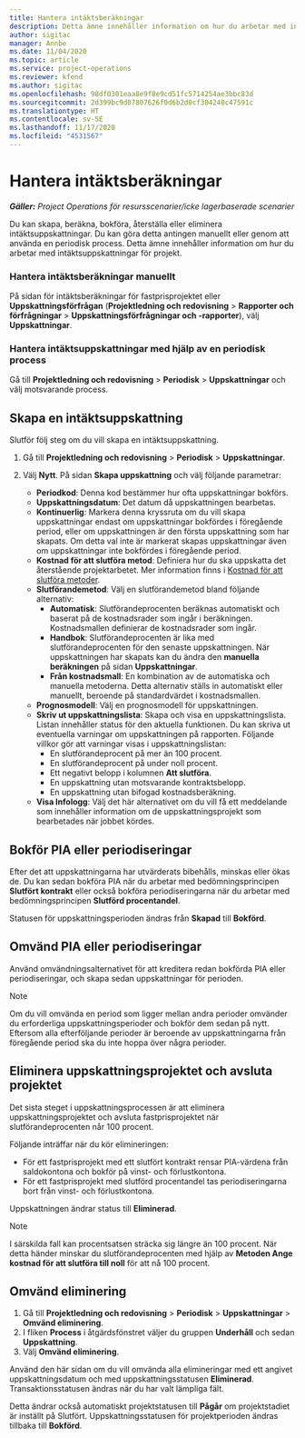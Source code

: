 ```yaml
---
title: Hantera intäktsberäkningar
description: Detta ämne innehåller information om hur du arbetar med intäktsuppskattningar för projekt.
author: sigitac
manager: Annbe
ms.date: 11/04/2020
ms.topic: article
ms.service: project-operations
ms.reviewer: kfend
ms.author: sigitac
ms.openlocfilehash: 98df0301eaa8e9f8e9cd51fc5714254ae3bbc83d
ms.sourcegitcommit: 2d399bc9d07807626f0d6b2d0cf304240c47591c
ms.translationtype: HT
ms.contentlocale: sv-SE
ms.lasthandoff: 11/17/2020
ms.locfileid: "4531567"
---
```

# <a name="manage-revenue-estimates"></a>Hantera intäktsberäkningar

_**Gäller:** Project Operations för resursscenarier/icke lagerbaserade scenarier_

Du kan skapa, beräkna, bokföra, återställa eller eliminera intäktsuppskattningar. Du kan göra detta antingen manuellt eller genom att använda en periodisk process. Detta ämne innehåller information om hur du arbetar med intäktsuppskattningar för projekt.

### <a name="manage-revenue-estimates-manually"></a>Hantera intäktsberäkningar manuellt

På sidan för intäktsberäkningar för fastprisprojektet eller **Uppskattningsförfrågan** (**Projektledning och redovisning** > **Rapporter och förfrågningar** > **Uppskattningsförfrågningar och -rapporter**), välj **Uppskattningar**.

### <a name="manage-revenue-estimates-using-a-periodic-process"></a>Hantera intäktsuppskattningar med hjälp av en periodisk process

Gå till **Projektledning och redovisning** > **Periodisk** > **Uppskattningar** och välj motsvarande process.

## <a name="create-a-revenue-estimate"></a>Skapa en intäktsuppskattning

Slutför följ steg om du vill skapa en intäktsuppskattning. 

1. Gå till **Projektledning och redovisning** > **Periodisk** > **Uppskattningar**.
2. Välj **Nytt**. På sidan **Skapa uppskattning** och välj följande parametrar:

   - **Periodkod**: Denna kod bestämmer hur ofta uppskattningar bokförs.
   - **Uppskattningsdatum**: Det datum då uppskattningen bearbetas.
   - **Kontinuerlig**: Markera denna kryssruta om du vill skapa uppskattningar endast om uppskattningar bokfördes i föregående period, eller om uppskattningen är den första uppskattning som har skapats. Om detta val inte är markerat skapas uppskattningar även om uppskattningar inte bokfördes i föregående period.
   - **Kostnad för att slutföra metod**: Definiera hur du ska uppskatta det återstående projektarbetet. Mer information finns i [Kostnad för att slutföra metoder](cost-complete-methods.md).
   - **Slutförandemetod**: Välj en slutförandemetod bland följande alternativ:
     - **Automatisk**: Slutförandeprocenten beräknas automatiskt och baserat på de kostnadsrader som ingår i beräkningen. Kostnadsmallen definierar de kostnadsrader som ingår.
     - **Handbok**: Slutförandeprocenten är lika med slutförandeprocenten för den senaste uppskattningen. När uppskattningen har skapats kan du ändra den **manuella beräkningen** på sidan **Uppskattningar**.
     - **Från kostnadsmall**: En kombination av de automatiska och manuella metoderna. Detta alternativ ställs in automatiskt eller manuellt, beroende på standardvärdet i kostnadsmallen.
   - **Prognosmodell**: Välj en prognosmodell för uppskattningen.
   - **Skriv ut uppskattningslista**: Skapa och visa en uppskattningslista. Listan innehåller status för den aktuella funktionen. Du kan skriva ut eventuella varningar om uppskattningen på rapporten. Följande villkor gör att varningar visas i uppskattningslistan:
     - En slutförandeprocent på mer än 100 procent.
     - En slutförandeprocent på under noll procent.
     - Ett negativt belopp i kolumnen **Att slutföra**.
     - En uppskattning utan motsvarande kontraktsbelopp.
     - En uppskattning utan bifogad kostnadsberäkning.
   - **Visa Infologg**: Välj det här alternativet om du vill få ett meddelande som innehåller information om de uppskattningsprojekt som bearbetades när jobbet kördes.


## <a name="post-wip-or-accruals"></a>Bokför PIA eller periodiseringar

Efter det att uppskattningarna har utvärderats bibehålls, minskas eller ökas de. Du kan sedan bokföra PIA när du arbetar med bedömningsprincipen **Slutfört kontrakt** eller också bokföra periodiseringarna när du arbetar med bedömningsprincipen **Slutförd procentandel**.
  
Statusen för uppskattningsperioden ändras från **Skapad** till **Bokförd**.

## <a name="reverse-wip-or-accruals"></a>Omvänd PIA eller periodiseringar

Använd omvändningsalternativet för att kreditera redan bokförda PIA eller periodiseringar, och skapa sedan uppskattningar för perioden.

> [!NOTE]
> Om du vill omvända en period som ligger mellan andra perioder omvänder du erforderliga uppskattningsperioder och bokför dem sedan på nytt. Eftersom alla efterföljande perioder är beroende av uppskattningarna från föregående period ska du inte hoppa över några perioder.

## <a name="eliminate-the-estimate-project-and-finish-the-project"></a>Eliminera uppskattningsprojektet och avsluta projektet

Det sista steget i uppskattningsprocessen är att eliminera uppskattningsprojektet och avsluta fastprisprojektet när slutförandeprocenten når 100 procent.

Följande inträffar när du kör elimineringen:

- För ett fastprisprojekt med ett slutfört kontrakt rensar PIA-värdena från saldokontona och bokför på vinst- och förlustkontona.
- För ett fastprisprojekt med slutförd procentandel tas periodiseringarna bort från vinst- och förlustkontona.

Uppskattningen ändrar status till **Eliminerad**.

> [!NOTE]
> I särskilda fall kan procentsatsen sträcka sig längre än 100 procent. När detta händer minskar du slutförandeprocenten med hjälp av **Metoden Ange kostnad för att slutföra till noll** för att nå 100 procent.

## <a name="reverse-elimination"></a>Omvänd eliminering

1. Gå till **Projektledning och redovisning** > **Periodisk** > **Uppskattningar** > **Omvänd eliminering**. 
2. I fliken **Process** i åtgärdsfönstret väljer du gruppen **Underhåll** och sedan **Uppskattning**. 
3. Välj **Omvänd eliminering**.

Använd den här sidan om du vill omvända alla elimineringar med ett angivet uppskattningsdatum och med uppskattningsstatusen **Eliminerad**. Transaktionsstatusen ändras när du har valt lämpliga fält.

Detta ändrar också automatiskt projektstatusen till **Pågår** om projektstadiet är inställt på Slutfört. Uppskattningsstatusen för projektperioden ändras tillbaka till **Bokförd**.
